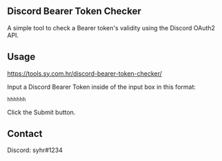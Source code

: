 ## Discord Bearer Token Checker

A simple tool to check a Bearer token's validity using the Discord OAuth2 API.

## Usage

https://tools.sy.com.hr/discord-bearer-token-checker/

Input a Discord Bearer Token inside of the input box in this format:
```
hhhhhh
```
Click the Submit button.

## Contact

Discord: syhr#1234